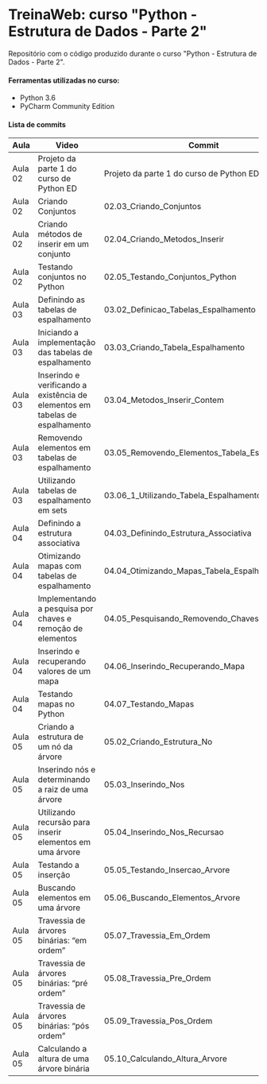 # TreinaWeb: curso "Python - Estrutura de Dados - Parte 2"

Repositório com o código produzido durante o curso "Python - Estrutura de Dados - Parte 2".

#### Ferramentas utilizadas no curso:
  - Python 3.6
  - PyCharm Community Edition
  
#### Lista de commits
Aula | Video | Commit | Link 
------ | ------ | ------ | ------ 
Aula 02| Projeto da parte 1 do curso de Python ED | Projeto da parte 1 do curso de Python ED | [Download](https://github.com/treinaweb/treinaweb-python-estrutura-dados-parte-2/f79124caa1f828ada5b0dba48a341e3a617ce22c.zip) 
Aula 02| Criando Conjuntos| 02.03_Criando_Conjuntos | [Download](https://github.com/treinaweb/treinaweb-python-estrutura-dados-parte-2/00a0179fcb92ea0043a725f71ac75855d408567e.zip) 
Aula 02| Criando métodos de inserir em um conjunto  | 02.04_Criando_Metodos_Inserir | [Download](https://github.com/treinaweb/treinaweb-python-estrutura-dados-parte-2/968ff2c3b913042863df76fd449ba85a7501ce22.zip) 
Aula 02| Testando conjuntos no Python | 02.05_Testando_Conjuntos_Python | [Download](https://github.com/treinaweb/treinaweb-python-estrutura-dados-parte-2/04cdc55b354db06e9db5dc64cf9ea98ee8ba32ca.zip) 
Aula 03| Definindo as tabelas de espalhamento | 03.02_Definicao_Tabelas_Espalhamento | [Download](https://github.com/treinaweb/treinaweb-python-estrutura-dados-parte-2/dca22a5ac9ff133b2c98bc40c636095c48c043be.zip) 
Aula 03| Iniciando a implementação das tabelas de espalhamento | 03.03_Criando_Tabela_Espalhamento | [Download](https://github.com/treinaweb/treinaweb-python-estrutura-dados-parte-2/90ae1835fdaee029cf90b0cda81a9806d39f0be4.zip) 
Aula 03| Inserindo e verificando a existência de elementos em tabelas de espalhamento | 03.04_Metodos_Inserir_Contem | [Download](https://github.com/treinaweb/treinaweb-python-estrutura-dados-parte-2/f871ab2c05bdffd1d8574307a0051f94990c50a7.zip) 
Aula 03| Removendo elementos em tabelas de espalhamento | 03.05_Removendo_Elementos_Tabela_Espalhamento | [Download](https://github.com/treinaweb/treinaweb-python-estrutura-dados-parte-2/fb71fef85409d28173fffa86c91f91325b406f90.zip) 
Aula 03| Utilizando tabelas de espalhamento em sets | 03.06_1_Utilizando_Tabela_Espalhamento_Conjuntos | [Download](https://github.com/treinaweb/treinaweb-python-estrutura-dados-parte-2/188bc349a8c9b5a6eb184141c66761b19684e66b.zip) 
Aula 04| Definindo a estrutura associativa | 04.03_Definindo_Estrutura_Associativa | [Download](https://github.com/treinaweb/treinaweb-python-estrutura-dados-parte-2/c35de168d9cb4d1dab5c7795e2152049e6f9af14.zip) 
Aula 04| Otimizando mapas com tabelas de espalhamento| 04.04_Otimizando_Mapas_Tabela_Espalhamento | [Download](https://github.com/treinaweb/treinaweb-python-estrutura-dados-parte-2/734c782fe9c19d6d887b2596c3fe862d7c819549.zip) 
Aula 04| Implementando a pesquisa por chaves e remoção de elementos | 04.05_Pesquisando_Removendo_Chaves | [Download](https://github.com/treinaweb/treinaweb-python-estrutura-dados-parte-2/405fd88f775480b4cb63fa0b170c420dd8fcc4ff.zip) 
Aula 04| Inserindo e recuperando valores de um mapa | 04.06_Inserindo_Recuperando_Mapa | [Download](https://github.com/treinaweb/treinaweb-python-estrutura-dados-parte-2/727d96c9339bd51266574e5a82e3a82fe6b1eeb9.zip) 
Aula 04| Testando mapas no Python | 04.07_Testando_Mapas | [Download](https://github.com/treinaweb/treinaweb-python-estrutura-dados-parte-2/d3c554508febdbe8eb6e3683b3c29005a73e4991.zip) 
Aula 05| Criando a estrutura de um nó da árvore | 05.02_Criando_Estrutura_No | [Download](https://github.com/treinaweb/treinaweb-python-estrutura-dados-parte-2/398885d3643ce95dab9048773a35036442e9e224.zip) 
Aula 05| Inserindo nós e determinando a raiz de uma árvore | 05.03_Inserindo_Nos | [Download](https://github.com/treinaweb/treinaweb-python-estrutura-dados-parte-2/bc5c32afb459333660940642bb61f271041e6722.zip) 
Aula 05| Utilizando recursão para inserir elementos em uma árvore | 05.04_Inserindo_Nos_Recursao | [Download](https://github.com/treinaweb/treinaweb-python-estrutura-dados-parte-2/16b66c6322fa9b9125e3290ad80292d99b9cf751.zip) 
Aula 05| Testando a inserção | 05.05_Testando_Insercao_Arvore | [Download](https://github.com/treinaweb/treinaweb-python-estrutura-dados-parte-2/2cc40e4ffed4f7631e1f4091fc7eb71ac8eca343.zip) 
Aula 05| Buscando elementos em uma árvore | 05.06_Buscando_Elementos_Arvore | [Download](https://github.com/treinaweb/treinaweb-python-estrutura-dados-parte-2/d388564808988acb7cfc9404aca76ed1dad1e6ce.zip) 
Aula 05| Travessia de árvores binárias: “em ordem” | 05.07_Travessia_Em_Ordem | [Download](https://github.com/treinaweb/treinaweb-python-estrutura-dados-parte-2/e854d1e8d7628736a1402c1d33d6610004bc4cd1.zip) 
Aula 05| Travessia de árvores binárias: “pré ordem” | 05.08_Travessia_Pre_Ordem | [Download](https://github.com/treinaweb/treinaweb-python-estrutura-dados-parte-2/5f51bc31109cb6c4274e938f8b53b7c643f98636.zip) 
Aula 05| Travessia de árvores binárias: “pós ordem” | 05.09_Travessia_Pos_Ordem | [Download](https://github.com/treinaweb/treinaweb-python-estrutura-dados-parte-2/c4fd1c61845e11479c46b5c70fbdfa2dc39e567e.zip) 
Aula 05| Calculando a altura de uma árvore binária | 05.10_Calculando_Altura_Arvore | [Download](https://github.com/treinaweb/treinaweb-python-estrutura-dados-parte-2/80ca35ff2fcbc40f927fa399ba3b907525119168.zip) 
